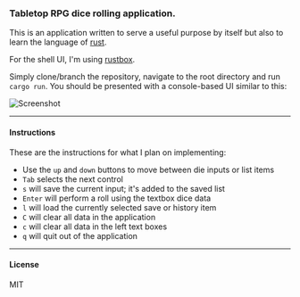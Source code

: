 ### Tabletop RPG dice rolling application.

This is an application written to serve a useful purpose by itself but also to learn the language of [rust](http://rust-lang.org).

For the shell UI, I'm using [rustbox](https://github.com/gchp/rustbox).

Simply clone/branch the repository, navigate to the root directory and run `cargo run`.  You should be presented with a console-based UI similar to this:

![Screenshot](https://lh4.googleusercontent.com/-x8u_2_2ARrc/VMfILOu_9nI/AAAAAAAAI5U/dKq0Tx5ZU8A/w705-h376-no/Untitled.png)

-------

#### Instructions

These are the instructions for what I plan on implementing:

- Use the `up` and `down` buttons to move between die inputs or list items
- `Tab` selects the next control
- `s` will save the current input; it's added to the saved list
- `Enter` will perform a roll using the textbox dice data
- `l` will load the currently selected save or history item
- `C` will clear all data in the application
- `c` will clear all data in the left text boxes
- `q` will quit out of the application


-------

#### License

MIT

